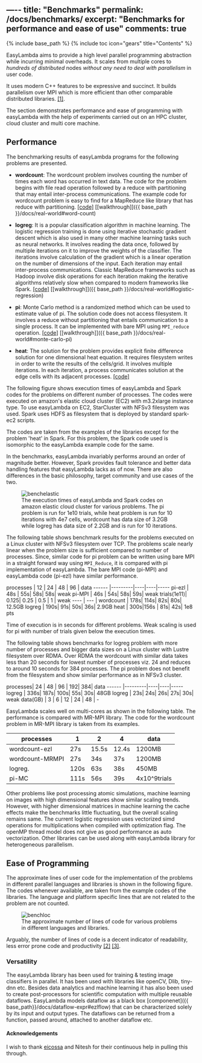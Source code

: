 —--
title: "Benchmarks"
permalink: /docs/benchmarks/
excerpt: "Benchmarks for performance and ease of use"
comments: true
---
{% include base_path %}
{% include toc icon="gears" title="Contents" %}

EasyLambda aims to provide a high level parallel programming abstraction while
incurring minimal overheads. It scales from multiple cores to *hundreds of distributed*
nodes *without any need to deal with parallelism* in user code.

It uses modern C++ features to be expressive and succinct. It builds parallelism
over MPI which is more efficient than other comparable distributed libraries.
[[1]](http://www.sciencedirect.com/science/article/pii/S1877050915017895).

The section demonstrates performance and ease of programming with easyLambda
with the help of experiments carried out on an HPC cluster, cloud cluster and
multi core machine.

## Performance
The benchmarking results of easyLambda programs for the following problems are
presented.

- **wordcount**:
The wordcount problem involves counting the number of times each word has occurred in 
text data.
The code for the problem begins with file read operation followed by a reduce with 
partitioning
that may entail inter-process communications. The example code
for wordcount problem is easy to find for a MapReduce like library that has
reduce with partitioning.
[[code]](https://github.com/haptork/easyLambda/tree/master/examples/wordcount.cpp)
[[walkthrough]]({{ base_path }}/docs/real-world#word-count)

- **logreg**: 
It is a popular classification algorithm in machine learning. The logistic 
regression training is done using iterative stochastic gradient descent 
which is also used in many other machine learning tasks such as neural networks.
It involves reading the data once, followed by multiple iterations on it to 
improve the weights of the classifier. The iterations involve calculation of the 
gradient which is a linear
operation on the number of dimensions of the input. Each iteration may entail
inter-process communications. Classic MapReduce frameworks such as Hadoop involve
disk operations for each iteration making the iterative algorithms relatively slow
when compared to modern frameworks like Spark.
[[code]](https://github.com/haptork/easyLambda/tree/master/examples/logreg.cpp)
[[walkthrough]]({{ base_path }}/docs/real-world#logistic-regression)

- **pi**:
Monte Carlo method is a randomized method which can be used to estimate value of pi.
The solution code does not access filesystem. It involves a reduce without
partitioning that entails communication to a single process. It can be implemented
with bare MPI using `MPI_reduce` operation.
[[code]](https://github.com/haptork/easyLambda/tree/master/examples/pi.cpp)
[[walkthrough]]({{ base_path }}/docs/real-world#monte-carlo-pi)

- **heat**: 
The solution for the problem provides explicit finite
difference solution for one dimensional heat equation. It requires filesystem
writes in order to write the results of the cells/grid. It involves multiple 
iterations. In each iteration, a process communicates solution at the edge cells
with its adjacent processes.
[[code]](https://github.com/haptork/easyLambda/tree/master/examples/1d-Diffusion.cpp)

The following figure shows execution times of easyLambda and Spark codes
for the problems on different number of processes. The codes were executed on
amazon's elastic cloud cluster (EC2) with m3.2xlarge instance type. To use
easyLambda on EC2, StarCluster with NFSv3 filesystem was used. Spark uses HDFS
as filesystem that is deployed by standard spark-ec2 scripts. 

The codes are
taken from the examples of the libraries except for the problem
'heat' in Spark. For this problem, the Spark code used is isomorphic to the
easyLambda example code for the same.

In the benchmarks, easyLambda invariably performs around an order of magnitude
better. However, Spark provides
fault tolerance and better data handling features that easyLambda lacks as of
now. There are also differences in the basic philosophy, target community and
use cases of the two.

<figure>
  <img src="{{ site.url }}{{ site.baseurl }}/images/benchelastic.png" alt="benchelastic">
  <figcaption>
    The execution times of easyLambda and Spark codes on amazon elastic cloud
    cluster for various problems. The pi problem is run for 1e10 trials, while
    heat problem is run for 10 iterations with 4e7 cells, wordcount has data
    size of 3.2GB while logreg has data size of 2.2GB and is run for 10
    iterations.
  </figcaption>
</figure>

The following table shows benchmark results for the problems executed on a
Linux cluster with NFSv3 filesystem over TCP. The problems scale nearly
linear when the problem size is sufficient compared to number of processes.
Since, similar code for pi problem can be written using bare MPI in a straight
forward way using `MPI_Reduce`, it is compared with pi implementation of
easyLambda. The bare MPI code (pi-MPI) and easyLambda code (pi-ezl) have
similar performance.


processes  | 12 | 24 | 48 | 96 | data
------ |---------|----|----|-----
pi-ezl | 48s | 55s| 58s| 58s| weak
pi-MPI | 46s | 54s| 58s| 59s| weak
trials(1e11)| 0.125| 0.25 | 0.5 | 1 | weak
----   | ---       |
wordcount | 178s| 114s| 82s| 80s| 12.5GB
logreg | 190s| 91s| 50s| 36s| 2.9GB
heat | 300s|156s | 81s| 42s| 1e8 pts

Time of execution is in seconds for different problems. Weak scaling is used
for pi with number of trials given below the execution times. 

The following table shows benchmarks for logreg problem with
more number of processes and bigger data sizes on a Linux cluster with
Lustre filesystem over RDMA. Over RDMA the wordcount with similar
data takes less than 20 seconds for lowest number of processes viz. 24 and
reduces to around 10 seconds for 384 processes. The pi problem does not benefit
from the filesystem and show similar performance as in NFSv3 cluster.

processes| 24 | 48 | 96 | 192| 384| data
------   |---------|----|----|-----
logreg   | 336s| 187s| 100s| 55s| 30s| 48GB
logreg   | 23s| 24s| 26s| 27s| 30s| weak
data(GB) | 3 | 6 | 12 | 24 | 48 | -

EasyLambda scales well on multi-cores as shown in the following table. The
performance is compared with MR-MPI library. The code for the wordcount problem in
MR-MPI library is taken from its examples.

processes  | 1 | 2 | 4 | data
------ |---------|----|----|-----
wordcount-ezl | 27s| 15.5s| 12.4s| 1200MB
wordcount-MRMPI | 27s |34s | 37s| 1200MB
logreg. | 120s |63s | 38s| 450MB
pi-MC | 111s |56s | 39s| 4x10^9trials

Other problems like post processing atomic simulations, machine learning on
images with high dimensional features show similar scaling trends. However,
with higher dimensional matrices in machine learning the cache effects make
the benchmarks little fluctuating, but the overall scaling remains same. The
current logistic regression uses vectorized simd operations for multiplications
when compiled with optimization flag. The openMP thread model does not give as
good performance as auto vectorization. Other libraries can be used along with
easyLambda library for heterogeneous parallelism.

## Ease of Programming

The approximate lines of user code for the implementation of the problems in
different parallel languages and libraries is shown in the following figure.
The codes whenever available, are taken from the example codes of the
libraries. The language and platform specific lines that are not related to
the problem are not counted.

<figure>
  <img src="{{ site.url }}{{ site.baseurl }}/images/benchloc.png" alt="benchloc">
  <figcaption>
    The approximate number of lines of code for various problems in different
    languages and libraries.  
  </figcaption>
</figure>

Arguably, the number of lines of code is a decent indicator of readability, less
error prone code and productivity [[2]](http://dx.doi.org/10.1109/49.46879) [[3]](http://dl.acm.org/citation.cfm?id=823454.823905).

### Versatility

The easyLambda library has been used for training & testing image classifiers
in parallel. It has been used with libraries like openCV, Dlib, tiny-dnn etc.
Besides data analytics and machine learning it has also been used to create
post-processors for scientific computation with multiple reusable dataflows.
EasyLambda models dataflow as a black box [componenet]({{ base_path}}/docs/dataflow-expr#ezlflow)
that can be characterized solely by its input and output types. The dataflows
can be returned from a function, passed around, attached to another dataflow etc.

#### Acknowledgements

I wish to thank [eicossa](https://github.com/eicossa) and Nitesh for their
continuous help in pulling this through.
